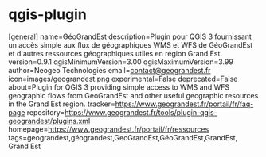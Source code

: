 # qgis-plugin
[general]
name=GéoGrandEst
description=Plugin pour QGIS 3 fournissant un accès simple aux flux de géographiques WMS et WFS de GéoGrandEst et d'autres ressources géographiques utiles en région Grand Est.
version=0.9.1
qgisMinimumVersion=3.00
qgisMaximumVersion=3.99
author=Neogeo Technologies
email=contact@geograndest.fr
icon=images/geograndest.png
experimental=False
deprecated=False
about=Plugin for QGIS 3 providing simple access to WMS and WFS geographic flows from GeoGrandEst and other useful geographic resources in the Grand Est region.
tracker=https://www.geograndest.fr/portail/fr/faq-page
repository=https://www.geograndest.fr/tools/plugin-qgis-geograndest/plugins.xml
homepage=https://www.geograndest.fr/portail/fr/ressources
tags=geograndest,géograndest,GeoGrandEst,GéoGrandEst,GrandEst, Grand Est
